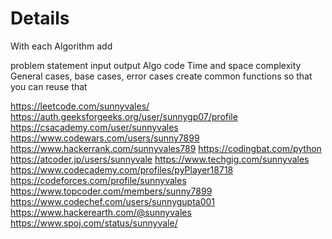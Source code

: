 
# Details

With each Algorithm add

problem statement
input 
output 
Algo 
code 
Time and space complexity 
General cases, base cases, error cases
create common functions so that you can reuse that

https://leetcode.com/sunnyvales/
https://auth.geeksforgeeks.org/user/sunnygp07/profile 
https://csacademy.com/user/sunnyvales
https://www.codewars.com/users/sunny7899
https://www.hackerrank.com/sunnyvales789
https://codingbat.com/python
https://atcoder.jp/users/sunnyvale
https://www.techgig.com/sunnyvales
https://www.codecademy.com/profiles/pyPlayer18718
https://codeforces.com/profile/sunnyvales
https://www.topcoder.com/members/sunny7899
https://www.codechef.com/users/sunnygupta001
https://www.hackerearth.com/@sunnyvales 
https://www.spoj.com/status/sunnyvale/


